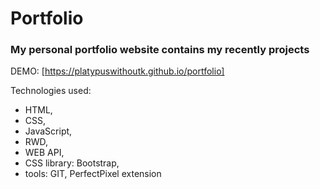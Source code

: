 # Portfolio
### My personal portfolio website contains my recently projects

DEMO: [https://platypuswithoutk.github.io/portfolio]

Technologies used:
* HTML, 
* CSS, 
* JavaScript, 
* RWD, 
* WEB API, 
* CSS library: Bootstrap,
* tools: GIT, PerfectPixel extension
